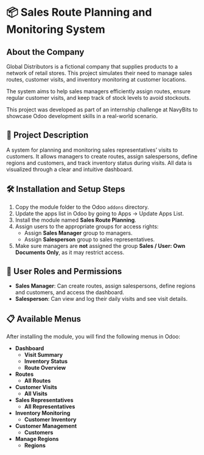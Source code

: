 # 📦 Sales Route Planning and Monitoring System

## About the Company

Global Distributors is a fictional company that supplies products to a network of retail stores. This project simulates their need to manage sales routes, customer visits, and inventory monitoring at customer locations.

The system aims to help sales managers efficiently assign routes, ensure regular customer visits, and keep track of stock levels to avoid stockouts.

This project was developed as part of an internship challenge at NavyBits to showcase Odoo development skills in a real-world scenario.

## 📖 Project Description
A system for planning and monitoring sales representatives’ visits to customers. 
It allows managers to create routes, assign salespersons, define regions and customers, and track inventory status during visits.
All data is visualized through a clear and intuitive dashboard.

## 🛠️ Installation and Setup Steps

1. Copy the module folder to the Odoo `addons` directory.
2. Update the apps list in Odoo by going to Apps → Update Apps List.
3. Install the module named **Sales Route Planning**.
4. Assign users to the appropriate groups for access rights:
   - Assign **Sales Manager** group to managers.
   - Assign **Salesperson** group to sales representatives.
5. Make sure managers are **not** assigned the group **Sales / User: Own Documents Only**, as it may restrict access.

## 👥 User Roles and Permissions

- **Sales Manager**: Can create routes, assign salespersons, define regions and customers, and access the dashboard.
- **Salesperson**: Can view and log their daily visits and see visit details.

## 📋 Available Menus

After installing the module, you will find the following menus in Odoo:

- **Dashboard**
  - **Visit Summary**
  - **Inventory Status**
  - **Route Overview**
- **Routes**
  - **All Routes**
- **Customer Visits**
  - **All Visits**
- **Sales Representatives**
  - **All Representatives**
- **Inventory Monitoring**
  - **Customer Inventory**
- **Customer Management**
  - **Customers**
- **Manage Regions**
  - **Regions**
